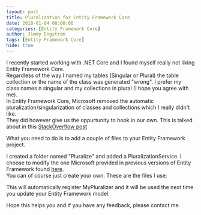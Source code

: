 ```yaml
---
layout: post
title: Pluralization for Entity Framework Core
date: 2018-01-04 08:00:00
categories: [Entity Framework Core]
author: Jimmy Engström
tags: [Entity Framework Core]
hide: true
---
```



I recently started working with .NET Core and I found myself really not liking Entity Framework Core.  
Regardless of the way I named my tables (Singular or Plural) the table collection or the name of the class was generated "wrong".
I prefer my class names n singular and my collections in plural (I hope you agree with me).  
In Entity Framework Core, Microsoft removed the automatic pluralization/singularization of classes and collections which I really didn't like.  
They did however give us the oppurtunity to hook in our own.
This is talked about in this [StackOverflow post](https://stackoverflow.com/questions/39281647/entityframework-core-database-first-approach-pluralizing-table-names/47410837#47410837)


What you need to do is to add a couple of files to your Entity Framework project.

I created a folder named "Pluralize" and added a PluralizationService.
I choose to modify the one Microsoft provided in previous versions of Entity Framework found [here](https://github.com/Microsoft/referencesource/blob/master/System.Data.Entity.Design/System/Data/Entity/Design/PluralizationService/EnglishPluralizationService.cs).  
You can of course just create your own.
These are the files I use:
<script src="https://gist.github.com/Apeoholic/813145615303a5e2f7544007279ba081.js"></script>

<script src="https://gist.github.com/Apeoholic/3427182e3fabc0983e12e8b98c46fb12.js"></script>

<script src="https://gist.github.com/Apeoholic/6a626fec9efa250be2bdedc5b790cf73.js"></script>

<script src="https://gist.github.com/Apeoholic/67dc5ec18da7ace4ac9812d643e755b7.js"></script>
This will automatically register MyPluralizer and it will be used the next time you update your Entity Framework model.

Hope this helps you and if you have any feedback, please contact me.





